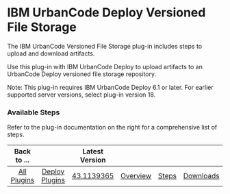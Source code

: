 
# IBM UrbanCode Deploy Versioned File Storage

The IBM UrbanCode Versioned File Storage plug-in includes steps to upload and download artifacts.

Use this plug-in with IBM UrbanCode Deploy to upload artifacts to an UrbanCode Deploy versioned file storage repository.

Note: This plug-in requires IBM UrbanCode Deploy 6.1 or later. For earlier supported server versions, select plug-in version 18.


### Available Steps

Refer to the plug-in documentation on the right for a comprehensive list of steps.



|          Back to ...          |                                |                                                          Latest Version                                                           ||||
|:-----------------------------:|:------------------------------:|:---------------------------------------------------------------------------------------------------------------------------------:| :---: | :---: | :---: |
| [All Plugins](../../index.md) | [Deploy Plugins](../README.md) | [43.1139365](https://raw.githubusercontent.com/UrbanCode/IBM-UCD-PLUGINS/main/files/UrbancodeVFS/ucd-UrbancodeVFS-43.1139365.zip) |[Overview](overview.md)|[Steps](steps.md)|[Downloads](downloads.md)|
